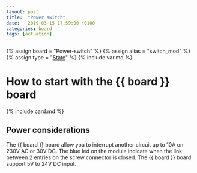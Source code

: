 ```yaml
---
layout: post
title:  "Power switch"
date:   2019-03-15 17:59:00 +0100
categories: board
tags: [actuation]
---
```

{% assign board = "Power-switch" %}
{% assign alias = "switch_mod" %}
{% assign type = "[State](/module/state)" %}
{% include var.md %}

# How to start with the {{ board }} board
{% include card.md %}

## Power considerations
The {{ board }} board allow you to interrupt another circuit up to 10A on 230V AC or 30V DC. The blue led on the module indicate when the link between 2 entries on the screw connector is closed.
The {{ board }} board support 5V to 24V DC input.
